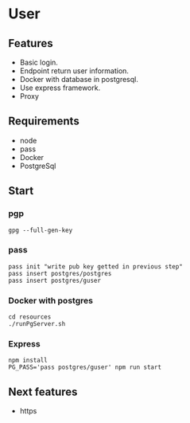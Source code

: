 # User

## Features
* Basic login.
* Endpoint return user information.
* Docker with database in postgresql.
* Use express framework.
* Proxy

## Requirements
* node
* pass
* Docker
* PostgreSql

## Start 

### pgp
```
gpg --full-gen-key
```

### pass
```
pass init "write pub key getted in previous step"
pass insert postgres/postgres
pass insert postgres/guser
```

### Docker with postgres

```
cd resources 
./runPgServer.sh
```

### Express

```
npm install
PG_PASS='pass postgres/guser' npm run start
```

## Next features

* https 

